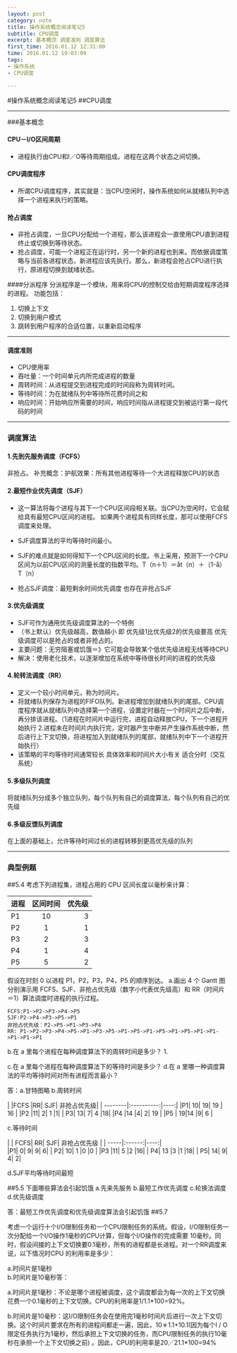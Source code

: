 ```yaml
---
layout: post
category: note
title: 操作系统概念阅读笔记5
subtitle: CPU调度
excerpt: 基本概念 调度准则 调度算法
first_time: 2016.01.12 12:31:00
time: 2016.01.12 19:03:09
tags:
- 操作系统
- CPU调度

---
```


#操作系统概念阅读笔记5
##CPU调度

---

###基本概念
#### CPU－I/O区间周期
- 进程执行由CPU和I／O等待周期组成。进程在这两个状态之间切换。

#### CPU调度程序
- 所谓CPU调度程序，其实就是：当CPU空闲时，操作系统如何从就绪队列中选择一个进程来执行的策略。

#### 抢占调度
- 非抢占调度，一旦CPU分配给一个进程，那么该进程会一直使用CPU直到进程终止或切换到等待状态。
- 抢占调度，可能一个进程正在运行时，另一个新的进程也到来。而依据调度策略与当前各进程状态，新进程应该先执行。那么，新进程会抢占CPU进行执行，原进程切换到就绪状态。

####分派程序
分派程序是一个模块，用来将CPU的控制交给由短期调度程序选择的进程。
功能包括：

1. 切换上下文
2. 切换到用户模式
3. 跳转到用户程序的合适位置，以重新启动程序 

---

#### 调度准则
- CPU使用率
- 吞吐量：一个时间单元内所完成进程的数量
- 周转时间：从进程提交到进程完成的时间段称为周转时间。
- 等待时间：为在就绪队列中等待所花费时间之和
- 响应时间：开始响应所需要的时间，响应时间指从进程提交到被运行第一段代码的时间

---

### 调度算法
#### 1.先到先服务调度（FCFS）
非抢占。
补充概念：护航效果：所有其他进程等待一个大进程释放CPU的状态

#### 2.最短作业优先调度（SJF）
- 这一算法将每个进程与其下一个CPU区间段相关联。当CPU为空闲时，它会赋给具有最短CPU区间的进程。 如果两个进程具有同样长度，那可以使用FCFS调度来处理。
- SJF调度算法的平均等待时间最小。

- SJF的难点就是如何得知下一个CPU区间的长度。书上采用，预测下一个CPU区间为以前CPU区间的测量长度的指数平均。T（n＋1）＝åt（n）＋（1-å）T（n）
- 抢占SJF调度：最短剩余时间优先调度 也存在非抢占SJF 

#### 3.优先级调度
- SJF可作为通用优先级调度算法的一个特例
- （书上默认）优先级越高，数值越小 即 优先级1比优先级2的优先级要高 优先级调度可以是抢占的或者非抢占的。
- 主要问题：无穷阻塞或饥饿＝》它可能会导致某个低优先级进程无线等待CPU
- 解决：使用老化技术，以逐渐增加在系统中等待很长时间的进程的优先级

#### 4.轮转法调度（RR）
- 定义一个较小时间单元，称为时间片。
- 将就绪队列保存为进程的FIFO队列。新进程增加到就绪队列的尾部。CPU调度程序就从就绪队列中选择第一个进程，设置定时器在一个时间片之后中断，再分排该进程。（1进程在时间片中运行完，进程自动释放CPU，下一个进程开始执行 2.进程未在时间片内执行完，定时器产生中断并产生操作系统中断，然后进行上下文切换，将进程加入到就绪队列的尾部，就绪队列中下一个进程开始执行）
- 该策略的平均等待时间通常较长 具体效率和时间片大小有关 适合分时（交互系统）

#### 5.多级队列调度
将就绪队列分成多个独立队列，每个队列有自己的调度算法，每个队列有自己的优先级

#### 6.多级反馈队列调度
在上面的基础上，允许等待时间过长的进程转移到更高优先级的队列

---

### 典型例题
##5.4 
考虑下列进程集，进程占用的 CPU 区间长度以毫秒来计算：
 
| 进程         | 区间时间           | 优先级  |
| ------------- |:-------------:| -----:|
| P1      | 10 |3 |
| P2      | 1      |  1 |
| P3 |2      |   3 |
| P4 |1      |   4 |
| P5 |5      |   2 |

假设在时刻 0 以进程 P1，P2，P3，P4，P5 的顺序到达。 
a.画出 4 个 Gantt 图分别演示用 FCFS、SJF、非抢占优先级（数字小代表优先级高）和  RR（时间片＝1）算法调度时进程的执行过程。
	
	FCFS:P1->P2->P3->P4->P5
	SJF:P2->P4->P3->P5->P1
	非抢占优先级：P2->P5->P1->P3->P4
	RR: P1->P2->P3->P4->P5->P1->P3->P5->P1->P5->P1->P5->P1->P5->P1->P1->P1->P1->P1  
b.在 a 里每个进程在每种调度算法下的周转时间是多少？ 
1.

c.在 a 里每个进程在每种调度算法下的等待时间是多少？ 
d.在 a 里哪一种调度算法的平均等待时间对所有进程而言最小？

答：a.甘特图略 b.周转时间

| |FCFS |RR| SJF| 非抢占优先级| 
| --------|:----------:|----:|
|P1| 10| 19| 19 | 16 |
|P2 |11| 2| 1 |1|
| P3| 13| 7| 4 |18| 
|P4 |14 |4| 2| 19 |
|P5 | 19|14 |9| 6 |
 
  c.等待时间   

| | FCFS|  RR|  SJF|  非抢占优先级 |
| -----|:------:|----:|  
|P1| 0| 9| 9| 6|
| P2| 10| 1 |0 |0 |
|P3 |11| 5 |2 |16|
| P4| 13 |3 |1 |18|
| P5|  14|  9|  4|  2|


  d.SJF平均等待时间最短

##5.5 
下面哪些算法会引起饥饿  a.先来先服务 b.最短工作优先调度 c.轮换法调度 d.优先级调度 

 答：最短工作优先调度和优先级调度算法会引起饥饿
##5.7

考虑一个运行十个I/O限制任务和一个CPU限制任务的系统。假设，I/O限制任务一次分配给一个I/O操作1毫秒的CPU计算，但每个I/O操作的完成需要 10毫秒。同时，假设间接的上下文切换要0.1毫秒，所有的进程都是长进程。对一个RR调度来说，以下情况时CPU 的利用率是多少： 

a.时间片是1毫秒  
b.时间片是10毫秒答：

a.时间片是1毫秒：不论是哪个进程被调度，这个调度都会为每一次的上下文切换花费一个0.1毫秒的上下文切换。CPU的利用率是1/1.1*100=92%。 

b.时间片是10毫秒：这I/O限制任务会在使用完1毫秒时间片后进行一次上下文切换。这个时间片要求在所有的进程间都走一遍，因此，10＊1.1+10.1(因为每个I / O限定任务执行为1毫秒，然后承担上下文切换的任务，而CPU限制任务的执行10毫秒在承担一个上下文切换之前) 。因此，CPU的利用率是20／21.1*100=94%

